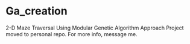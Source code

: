 # Ga_creation
2-D Maze Traversal Using Modular Genetic Algorithm Approach
Project moved to personal repo. 
For more info, message me.
